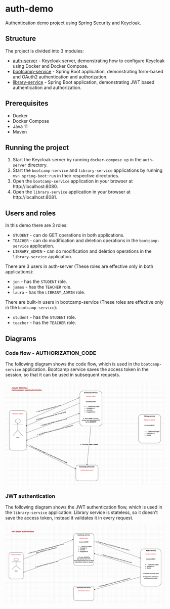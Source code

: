 # auth-demo

Authentication demo project using Spring Security and Keycloak.

## Structure

The project is divided into 3 modules:

- [auth-server](auth-server) - Keycloak server, demonstrating how to configure Keycloak using Docker and Docker Compose.
- [bootcamp-service](bootcamp-service) - Spring Boot application, demonstrating form-based and OAuth2 authentication and
  authorization.
- [library-service](library-service) - Spring Boot application, demonstrating JWT based authentication and
  authorization.

## Prerequisites

- Docker
- Docker Compose
- Java 11
- Maven

## Running the project

1. Start the Keycloak server by running `docker-compose up` in the `auth-server` directory.
2. Start the `bootcamp-service` and `library-service` applications by running `mvn spring-boot:run` in their respective
   directories.
3. Open the `bootcamp-service` application in your browser at http://localhost:8080.
4. Open the `library-service` application in your browser at http://localhost:8081.

## Users and roles

In this demo there are 3 roles:

- `STUDENT` - can do GET operations in both applications.
- `TEACHER` - can do modification and deletion operations in the `bootcamp-service` application.
- `LIBRARY_ADMIN` - can do modification and deletion operations in the `library-service` application.

There are 3 users in auth-server (These roles are effective only in both applications):

- `jon` - has the `STUDENT` role.
- `james` - has the `TEACHER` role.
- `laura` - has the `LIBRARY_ADMIN` role.

There are built-in users in bootcamp-service (These roles are effective only in the `bootcamp-service`):

- `student` - has the `STUDENT` role.
- `teacher` - has the `TEACHER` role.

## Diagrams

### Code flow - AUTHORIZATION_CODE

The following diagram shows the code flow, which is used in the `bootcamp-service` application.
Bootcamp service saves the access token in the session, so that it can be used in subsequent requests.

![code_flow.png](api-docs%2Fdiagrams%2Fcode_flow.png)

### JWT authentication

The following diagram shows the JWT authentication flow, which is used in the `library-service` application.
Library service is stateless, so it doesn't save the access token, instead it validates it in every request.

![jwt_auth.png](api-docs%2Fdiagrams%2Fjwt_auth.png)
